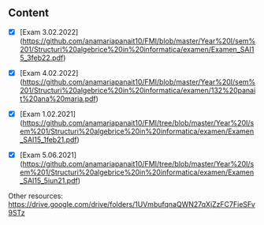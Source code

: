 ## Content

- [x] [Exam 3.02.2022] (https://github.com/anamariapanait10/FMI/blob/master/Year%20I/sem%201/Structuri%20algebrice%20in%20informatica/examen/Examen_SAI15_3feb22.pdf)
- [x] [Exam 4.02.2022] (https://github.com/anamariapanait10/FMI/blob/master/Year%20I/sem%201/Structuri%20algebrice%20in%20informatica/examen/132%20panait%20ana%20maria.pdf)
- [x] [Exam 1.02.2021] (https://github.com/anamariapanait10/FMI/tree/blob/master/Year%20I/sem%201/Structuri%20algebrice%20in%20informatica/examen/Examen_SAI15_1feb21.pdf)
- [x] [Exam 5.06.2021] (https://github.com/anamariapanait10/FMI/tree/blob/master/Year%20I/sem%201/Structuri%20algebrice%20in%20informatica/examen/Examen_SAI15_5iun21.pdf)


Other resources:
https://drive.google.com/drive/folders/1UVmbufqnaQWN27qXjZzFC7FieSFv9STz